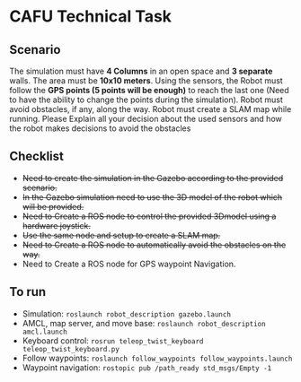 <!-- @format -->

# CAFU Technical Task

## Scenario

The simulation must have **4 Columns** in an open space and **3 separate** walls. The area must be
**10x10 meters**. Using the sensors, the Robot must follow the **GPS points (5 points will be enough)** to
reach the last one (Need to have the ability to change the points during the simulation).
Robot must avoid obstacles, if any, along the way.
Robot must create a SLAM map while running.
Please Explain all your decision about the used sensors and how the robot makes decisions to
avoid the obstacles

## Checklist

- ~~Need to create the simulation in the Gazebo according to the provided scenario.~~
- ~~In the Gazebo simulation need to use the 3D model of the robot which will be provided.~~
- ~~Need to Create a ROS node to control the provided 3Dmodel using a hardware joystick.~~
- ~~Use the same node and setup to create a SLAM map.~~
- ~~Need to Create a ROS node to automatically avoid the obstacles on the way.~~
- Need to Create a ROS node for GPS waypoint Navigation.

## To run

- Simulation: `roslaunch robot_description gazebo.launch`
- AMCL, map server, and move base: `roslaunch robot_description amcl.launch`
- Keyboard control: `rosrun teleop_twist_keyboard teleop_twist_keyboard.py`
- Follow waypoints: `roslaunch follow_waypoints follow_waypoints.launch`
- Waypoint navigation: `rostopic pub /path_ready std_msgs/Empty -1`
